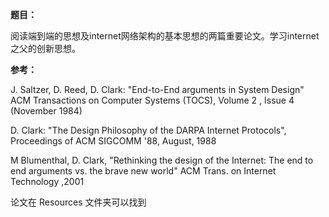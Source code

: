 **题目：**

阅读端到端的思想及internet网络架构的基本思想的两篇重要论文。学习internet之父的创新思想。

**参考：**

J. Saltzer, D. Reed, D. Clark: "End-to-End arguments in System Design" ACM Transactions on Computer Systems (TOCS), Volume 2 , Issue 4 (November 1984) 

D. Clark: "The Design Philosophy of the DARPA Internet Protocols", Proceedings of ACM SIGCOMM '88, August, 1988

M Blumenthal, D. Clark, "Rethinking the design of the Internet: The end to end arguments vs. the brave new world" ACM Trans. on Internet Technology ,2001

论文在 Resources 文件夹可以找到
